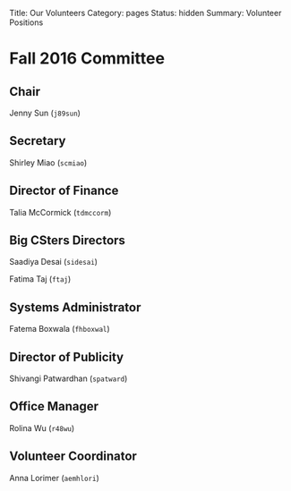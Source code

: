 Title: Our Volunteers
Category: pages
Status: hidden
Summary: Volunteer Positions

# Fall 2016 Committee #

## Chair ##

Jenny Sun (`j89sun`)

## Secretary ##

Shirley Miao (`scmiao`)

## Director of Finance ##

Talia McCormick (`tdmccorm`)

## Big CSters Directors ##

Saadiya Desai (`sidesai`)

Fatima Taj (`ftaj`)

## Systems Administrator ##

Fatema Boxwala (`fhboxwal`)

## Director of Publicity ##

Shivangi Patwardhan (`spatward`)

## Office Manager ##

Rolina Wu (`r48wu`)

## Volunteer Coordinator ##

Anna Lorimer (`aemhlori`)
